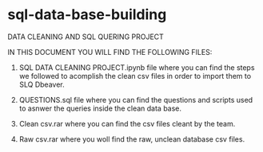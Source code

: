 # sql-data-base-building
DATA CLEANING AND SQL QUERING PROJECT

IN THIS DOCUMENT YOU WILL FIND THE FOLLOWING FILES:

1. SQL DATA CLEANING PROJECT.ipynb file where you can find the steps we followed to acomplish the clean csv files in order to import them to SLQ Dbeaver.

2. QUESTIONS.sql file where you can find the questions and scripts used to asnwer the queries inside the clean data base.

3. Clean csv.rar where you can find the csv files cleant by the team.

4. Raw csv.rar where you woll find the raw, unclean database csv files.
